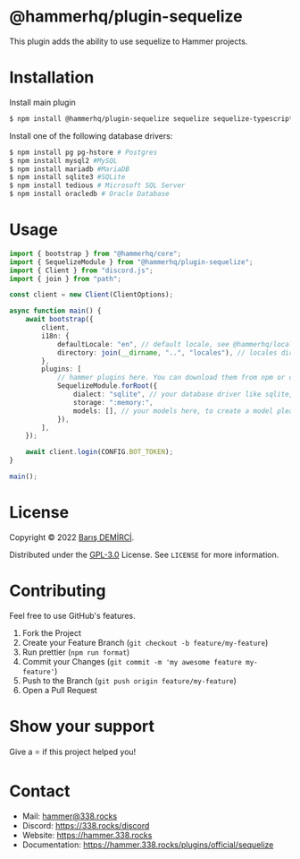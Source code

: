 # @hammerhq/plugin-sequelize

This plugin adds the ability to use sequelize to Hammer projects.

# Installation

Install main plugin

```bash
$ npm install @hammerhq/plugin-sequelize sequelize sequelize-typescript
```

Install one of the following database drivers:

```bash
$ npm install pg pg-hstore # Postgres
$ npm install mysql2 #MySQL
$ npm install mariadb #MariaDB
$ npm install sqlite3 #SQLite
$ npm install tedious # Microsoft SQL Server
$ npm install oracledb # Oracle Database
```

# Usage

```ts
import { bootstrap } from "@hammerhq/core";
import { SequelizeModule } from "@hammerhq/plugin-sequelize";
import { Client } from "discord.js";
import { join } from "path";

const client = new Client(ClientOptions);

async function main() {
	await bootstrap({
		client,
		i18n: {
			defaultLocale: "en", // default locale, see @hammerhq/localization
			directory: join(__dirname, "..", "locales"), // locales directory, see @hammerhq/localization
		},
		plugins: [
			// hammer plugins here. You can download them from npm or create your own!
			SequelizeModule.forRoot({
				dialect: "sqlite", // your database driver like sqlite, postgres, mysql, etc.
				storage: ":memory:",
				models: [], // your models here, to create a model please refer to https://www.npmjs.com/package/sequelize-typescript#model-definition
			}),
		],
	});

	await client.login(CONFIG.BOT_TOKEN);
}

main();
```

# License

Copyright © 2022 [Barış DEMİRCİ](https://github.com/barbarbar338).

Distributed under the [GPL-3.0](https://www.gnu.org/licenses/gpl-3.0.html) License. See `LICENSE` for more information.

# Contributing

Feel free to use GitHub's features.

1. Fork the Project
2. Create your Feature Branch (`git checkout -b feature/my-feature`)
3. Run prettier (`npm run format`)
4. Commit your Changes (`git commit -m 'my awesome feature my-feature'`)
5. Push to the Branch (`git push origin feature/my-feature`)
6. Open a Pull Request

# Show your support

Give a ⭐️ if this project helped you!

# Contact

-   Mail: hammer@338.rocks
-   Discord: https://338.rocks/discord
-   Website: https://hammer.338.rocks
-   Documentation: https://hammer.338.rocks/plugins/official/sequelize
